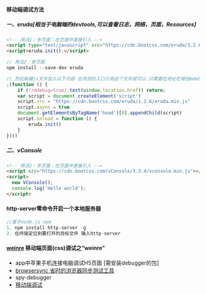#### 移动端调试方法 
##### 一、eruda[相当于电脑端的devtools,可以查看日志，网络，页面，Resources]
```html
<!-- 用法1：多页面：在页面中直接引入 -->
<script type="text/javascript" src="https://cdn.bootcss.com/eruda/1.2.6/eruda.min.js"></script>
<script>eruda.init();</script>
```
```js
// 用法2：单页面
npm install --save-dev eruda

// 然后新建js文件加入以下内容 在项目的入口引用这个文件就可以 只需要在地址栏增加mdebug=true即可
;(function () {
    if (!/mdebug=true/.test(window.location.href)) return;
    var script = document.createElement('script')
    script.src = "https://cdn.bootcss.com/eruda/1.2.6/eruda.min.js"
    script.async = true
    document.getElementsByTagName('head')[0].appendChild(script)
    script.onload = function () {
        eruda.init()
    }
})()
```
##### 二、vConsole
```html
<!-- 用法1：多页面：在页面中直接引入 -->
<script src="https://cdn.bootcss.com/vConsole/3.3.4/vconsole.min.js"></script>
<script>
  new VConsole();
  console.log('Hello world');
</script>
```

#### http-server零命令开启一个本地服务器
```js
//基于node.js npm 
1. npm install http-server -g
2. 在终端定位到要打开的目标文件 输入http-server
```

#### [weinre](https://segmentfault.com/a/1190000010017457) 移动端页面(css)调试之“weinre”

- app中苹果手机连接电脑调试H5页面 [需安装debugger的包]
- [browsersync  省时的浏览器同步测试工具](http://www.browsersync.cn/)
- spy-debugger
- [移动端调试](https://www.cnblogs.com/zhangruiqi/p/9509934.html)